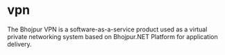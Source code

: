 # vpn
The Bhojpur VPN is a software-as-a-service product used as a virtual private networking system based on Bhojpur.NET Platform for application delivery.

